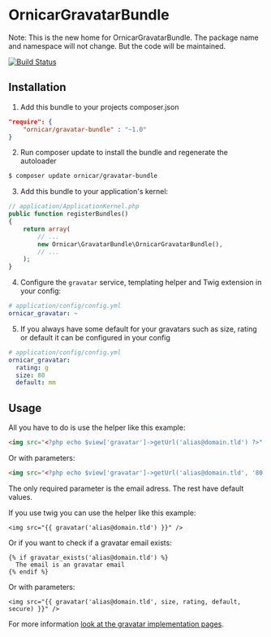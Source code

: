 OrnicarGravatarBundle
=====================

Note: This is the new home for OrnicarGravatarBundle. The package name and namespace will not change. But the code
will be maintained.

[![Build Status](https://travis-ci.org/henrikbjorn/GravatarBundle.svg?branch=master)](https://travis-ci.org/henrikbjorn/GravatarBundle)

Installation
------------

  1. Add this bundle to your projects composer.json

  ```json
  "require": { 
      "ornicar/gravatar-bundle" : "~1.0"
  }
  ```

  2. Run composer update to install the bundle and regenerate the autoloader
  
  ```bash
  $ composer update ornicar/gravatar-bundle
  ```

  3. Add this bundle to your application's kernel:

  ```php
  // application/ApplicationKernel.php
  public function registerBundles()
  {
      return array(
          // ...
          new Ornicar\GravatarBundle\OrnicarGravatarBundle(),
          // ...
      );
  }
  ```

  4. Configure the `gravatar` service, templating helper and Twig extension in your config:

  ```yaml
  # application/config/config.yml
  ornicar_gravatar: ~
  ```

  5. If you always have some default for your gravatars such as size, rating or default it can be configured in your config

  ```yaml
  # application/config/config.yml
  ornicar_gravatar:
    rating: g
    size: 80
    default: mm
  ```

Usage
-----

All you have to do is use the helper like this example:

```html
<img src="<?php echo $view['gravatar']->getUrl('alias@domain.tld') ?>" />
```

Or with parameters:

```html
<img src="<?php echo $view['gravatar']->getUrl('alias@domain.tld', '80', 'g', 'defaultimage.png', true) ?>" />
```

The only required parameter is the email adress. The rest have default values.

If you use twig you can use the helper like this example:

```
<img src="{{ gravatar('alias@domain.tld') }}" />
```

Or if you want to check if a gravatar email exists:

```
{% if gravatar_exists('alias@domain.tld') %}
  The email is an gravatar email
{% endif %}
```

Or with parameters:

```
<img src="{{ gravatar('alias@domain.tld', size, rating, default, secure) }}" />
```

For more information [look at the gravatar implementation pages][gravatar].

[gravatar]: http://en.gravatar.com/site/implement/
